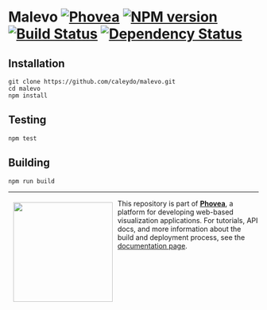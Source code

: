 Malevo [![Phovea][phovea-image]][phovea-url] [![NPM version][npm-image]][npm-url] [![Build Status][circleci-image]][circleci-url] [![Dependency Status][daviddm-image]][daviddm-url]
=====================



Installation
------------

```
git clone https://github.com/caleydo/malevo.git
cd malevo
npm install
```

Testing
-------

```
npm test
```

Building
--------

```
npm run build
```



***

<a href="https://caleydo.org"><img src="http://caleydo.org/assets/images/logos/caleydo.svg" align="left" width="200px" hspace="10" vspace="6"></a>
This repository is part of **[Phovea](http://phovea.caleydo.org/)**, a platform for developing web-based visualization applications. For tutorials, API docs, and more information about the build and deployment process, see the [documentation page](http://phovea.caleydo.org).


[phovea-image]: https://img.shields.io/badge/Phovea-Application-1BA64E.svg
[phovea-url]: https://phovea.caleydo.org
[npm-image]: https://badge.fury.io/js/malevo.svg
[npm-url]: https://npmjs.org/package/malevo
[circleci-image]: https://circleci.com/gh/Caleydo/malevo/tree/develop.svg?style=svg
[circleci-url]: https://circleci.com/gh/Caleydo/malevo/tree/develop
[daviddm-image]: https://david-dm.org/Caleydo/malevo/status.svg
[daviddm-url]: https://david-dm.org/Caleydo/malevo
